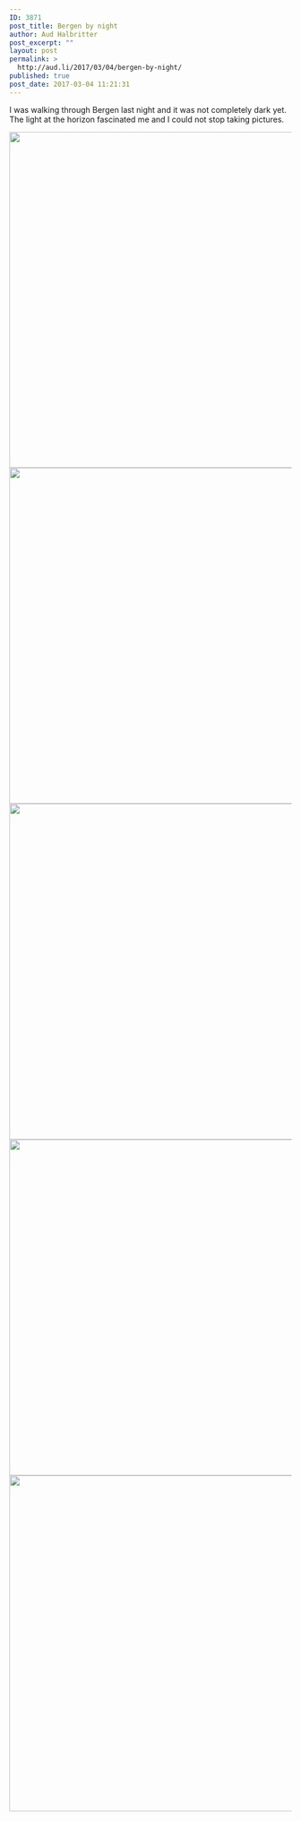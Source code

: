 ```yaml
---
ID: 3871
post_title: Bergen by night
author: Aud Halbritter
post_excerpt: ""
layout: post
permalink: >
  http://aud.li/2017/03/04/bergen-by-night/
published: true
post_date: 2017-03-04 11:21:31
---
```

I was walking through Bergen last night and it was not completely dark yet. The light at the horizon fascinated me and I could not stop taking pictures.

<a href="http://aud.li/wp-content/uploads/2017/03/MG_6862.jpg"><img class="alignnone size-large wp-image-3872" src="http://aud.li/wp-content/uploads/2017/03/MG_6862-1024x683.jpg" alt="" width="900" height="600" /></a> <a href="http://aud.li/wp-content/uploads/2017/03/MG_6866.jpg"><img class="alignnone size-large wp-image-3873" src="http://aud.li/wp-content/uploads/2017/03/MG_6866-1024x683.jpg" alt="" width="900" height="600" /></a> <a href="http://aud.li/wp-content/uploads/2017/03/MG_6869.jpg"><img class="alignnone size-large wp-image-3874" src="http://aud.li/wp-content/uploads/2017/03/MG_6869-1024x683.jpg" alt="" width="900" height="600" /></a> <a href="http://aud.li/wp-content/uploads/2017/03/MG_6876.jpg"><img class="alignnone size-large wp-image-3875" src="http://aud.li/wp-content/uploads/2017/03/MG_6876-1024x683.jpg" alt="" width="900" height="600" /></a> <a href="http://aud.li/wp-content/uploads/2017/03/MG_6865.jpg"><img class="alignnone size-large wp-image-3876" src="http://aud.li/wp-content/uploads/2017/03/MG_6865-1024x683.jpg" alt="" width="900" height="600" /></a>
